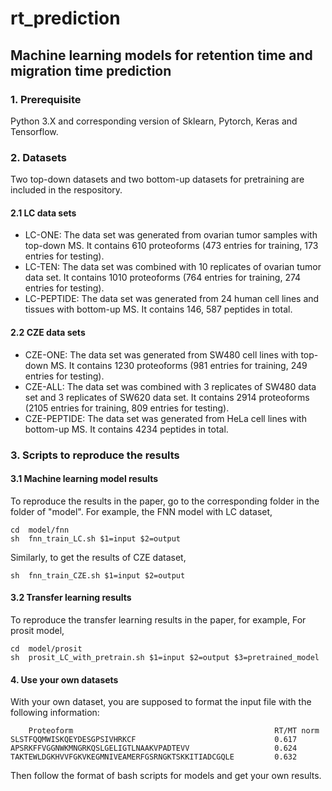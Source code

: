 # rt_prediction

## Machine learning models for retention time and migration time prediction

### 1. Prerequisite
Python 3.X and corresponding version of Sklearn, Pytorch, Keras and Tensorflow.
### 2. Datasets
Two top-down datasets and two bottom-up datasets for pretraining are included in the respository.
#### 2.1 LC data sets
- LC-ONE: The data set was generated from ovarian tumor samples with top-down MS. It contains 610 proteoforms (473 entries for training, 173 entries for testing).
- LC-TEN: The data set was combined with 10 replicates of ovarian tumor data set. It contains 1010 proteoforms (764 entries for training, 274 entries for testing).
- LC-PEPTIDE: The data set was generated from 24 human cell lines and tissues with bottom-up MS. It contains 146, 587 peptides in total. 

#### 2.2 CZE data sets
- CZE-ONE: The data set was generated from SW480 cell lines with top-down MS. It contains 1230 proteoforms (981 entries for training, 249 entries for testing).
- CZE-ALL: The data set was combined with 3 replicates of SW480 data set and 3 replicates of SW620 data set. It contains 2914 proteoforms (2105 entries for training, 809 entries for testing).
- CZE-PEPTIDE: The data set was generated from HeLa cell lines with bottom-up MS. It contains 4234 peptides in total. 

### 3. Scripts to reproduce the results

#### 3.1 Machine learning model results 
To reproduce the results in the paper, go to the corresponding folder in the folder of "model".
For example, the FNN model with LC dataset,

    cd  model/fnn
    sh  fnn_train_LC.sh $1=input $2=output

Similarly, to get the results of CZE dataset, 

    sh  fnn_train_CZE.sh $1=input $2=output
    
#### 3.2 Transfer learning results 
To reproduce the transfer learning results in the paper, for example, For prosit model,

    cd  model/prosit
    sh  prosit_LC_with_pretrain.sh $1=input $2=output $3=pretrained_model

#### 4. Use your own datasets
With your own dataset, you are supposed to format the input file with the following information:

        Proteoform                                             RT/MT norm
    SLSTFQQMWISKQEYDESGPSIVHRKCF                               0.617
    APSRKFFVGGNWKMNGRKQSLGELIGTLNAAKVPADTEVV                   0.624
    TAKTEWLDGKHVVFGKVKEGMNIVEAMERFGSRNGKTSKKITIADCGQLE         0.632
Then follow the format of bash scripts for models and get your own results. 
  

